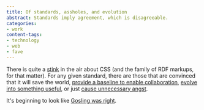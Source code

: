 ```yaml
---
title: Of standards, assholes, and evolution
abstract: Standards imply agreement, which is disagreeable.
categories:
- work
content-tags:
- technology
- web
- fave
---
```


There is quite a [stink][1] in the air about CSS (and the family of RDF markups, for that matter).  For any given standard, there are those that are convinced that it will save the world, [provide a baseline to enable collaboration][2], [evolve into something useful][3], or just [cause unnecessary angst][4].

   [1]: http://www.intertwingly.net/blog/1345.html
   [2]: http://diveintomark.org/archives/2003/05/05/why_we_wont_help_you.html
   [3]: http://www.shirky.com/writings/evolve.html
   [4]: http://www.edwardbear.org/blog/archives/000161.html

It's beginning to look like [Gosling was right][5].

   [5]: http://java.sun.com/people/jag/StandardsPhases/
